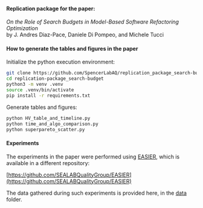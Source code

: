 #### Replication package for the paper:

*On the Role of Search Budgets in Model-Based Software Refactoring Optimization*\
by J. Andres Diaz-Pace, Daniele Di Pompeo, and Michele Tucci

#### How to generate the tables and figures in the paper
Initialize the python execution environment:
```bash
git clone https://github.com/SpencerLabAQ/replication_package_search-budget.git
cd replication-package_search-budget
python3 -m venv .venv
source .venv/bin/activate
pip install -r requirements.txt
```

Generate tables and figures:
```bash
python HV_table_and_timeline.py
python time_and_algo_comparison.py
python superpareto_scatter.py
```

#### Experiments

The experiments in the paper were performed using [EASIER](http://sealabtools.di.univaq.it/EASIER/), which is available in a different repository:

[https://github.com/SEALABQualityGroup/EASIER](https://github.com/SEALABQualityGroup/EASIER)

The data gathered during such experiments is provided here, in the [data](data) folder.
